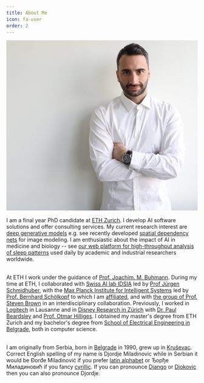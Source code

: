 ```yaml
---
title: About Me
icon: fa-user
order: 2
---
```


<a><img src="assets/images/website_compressed.jpeg" class="main-img"/></a>

I am a final year PhD candidate at [ETH Zurich](https://ethz.ch/en.html). 
I develop AI software solutions and offer consulting services. 
My current research interest are [deep generative models](https://deepgenerativemodels.github.io/notes/introduction/) e.g. see recently developed [spatial dependency nets](https://github.com/djordjemila/sdn) for image modeling.
I am enthusiastic about the impact of AI in medicine and biology -- see [our web platform for high-throughput analysis of sleep patterns](https://sleeplearning.ethz.ch/) used daily by academic and industrial researchers worldwide.
<br><br>


At ETH I work under the guidance of 
[Prof. Joachim. M. Buhmann](https://inf.ethz.ch/people/person-detail.buhmann.html).
During my time at ETH, I collaborated with [Swiss AI lab IDSIA](http://idsia.ch/) led by [Prof Jürgen Schmidhuber](https://people.idsia.ch/~juergen/), 
with the [Max Planck Institute for Intelligent Systems](http://ei.is.tuebingen.mpg.de/) led by [Prof. 
Bernhard Schölkopf](http://ei.is.tuebingen.mpg.de/person/bs) to which I am [affiliated](https://ei.is.mpg.de/person/dmiladinovic), 
and with [the group of Prof. Steven Brown](https://www.pharma.uzh.ch/en/research/chronobiology/areas/chronobiology.html) in an interdisciplinary collaboration.
Previously, I worked in [Logitech](https://www.logitech.com/en-ch) in Lausanne 
and in [Disney Research in Zürich](https://studios.disneyresearch.com/about-us/) with [Dr. Paul Beardsley](https://studios.disneyresearch.com/people/paul-beardsley/) and [Prof. Otmar Hilliges](https://ait.ethz.ch/people/hilliges/).
I obtained my master's degree from ETH Zurich and my bachelor's degree from [School of Electrical Engineering in Belgrade](https://www.etf.bg.ac.rs/en#gsc.tab=0), both in computer science.
<br><br>

I am originally from Serbia, born in [Belgrade](https://en.wikipedia.org/wiki/Belgrade) in 1990, grew up in [Kruševac](https://en.wikipedia.org/wiki/Kru%C5%A1evac). Correct English spelling of my name is Djordje Miladinovic 
while in Serbian it would be Đorđe Miladinović if you prefer [latin alphabet](https://en.wikipedia.org/wiki/Gaj%27s_Latin_alphabet)
or Ђорђе Миладиновић if you fancy [cyrillic](https://en.wikipedia.org/wiki/Serbian_Cyrillic_alphabet). If you can pronounce [Django](https://www.imdb.com/title/tt1853728/) or [Djokovic](https://novakdjokovic.com/en/) then you can also pronounce Djordje.
<br><br>
